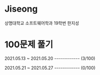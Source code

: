 # Jiseong
상명대학교 소프트웨어학과 19학번 한지성


# 100문제 풀기
2021.05.13 ~ 2021.05.20 ------------- (3/100)

2021.05.21 ~ 2021.05.27 ------------- (0/100)
